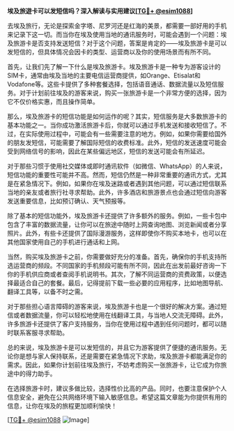 **埃及旅遊卡可以发短信吗？深入解读与实用建议[[TG💪+ @esim1088](https://t.me/s/esim1088)]**

去埃及旅行，无论是探索金字塔、尼罗河还是红海的美景，都需要一部好用的手机来记录下这一切。而当你在埃及使用当地的通讯服务时，可能会遇到一个问题：埃及旅游卡是否支持发送短信？对于这个问题，答案是肯定的——埃及旅游卡是可以发短信的，但具体情况会因卡的类型、运营商以及你的使用场景而有所不同。

首先，让我们先了解一下什么是埃及旅游卡。埃及旅游卡是一种专为游客设计的SIM卡，通常由埃及当地的主要电信运营商提供，如Orange、Etisalat和Vodafone等。这些卡提供了多种套餐选择，包括语音通话、数据流量以及短信服务。对于计划前往埃及的游客来说，购买一张旅游卡是一个非常方便的选择，因为它不仅价格实惠，而且操作简单。

那么，埃及旅游卡的短信功能是如何运作的呢？其实，短信服务是大多数旅游卡的基本功能之一。当你成功激活旅游卡后，你就可以通过手机发送和接收短信了。不过，在实际使用过程中，可能会有一些需要注意的地方。例如，如果你需要给国外的朋友发短信，可能需要了解国际短信的收费标准。此外，短信的发送速度可能会受到网络信号的影响，因此在某些偏远地区，短信的发送可能会有所延迟。

对于那些习惯于使用社交媒体或即时通讯软件（如微信、WhatsApp）的人来说，短信功能的重要性可能并不高。然而，短信仍然是一种非常重要的通讯方式，尤其是在紧急情况下。例如，如果你在埃及迷路或者遇到其他问题，可以通过短信联系当地的亲友或者旅行社寻求帮助。此外，许多酒店和旅游景点也会通过短信向游客发送重要信息，比如预订确认、天气预报等。

除了基本的短信功能外，埃及旅游卡还提供了许多额外的服务。例如，一些卡包中包含了丰富的数据流量，让你可以在旅途中随时上网查询地图、浏览新闻或者分享照片。此外，有些卡还提供了国际漫游服务，这样即使你不购买本地卡，也可以在其他国家使用自己的手机进行通话和上网。

当然，购买埃及旅游卡之前，你需要做好充分的准备。首先，确保你的手机支持所选运营商的频段。不同国家的手机频段可能有所不同，因此在出发前最好咨询一下你的手机供应商或者查阅手机说明书。其次，了解不同运营商的资费政策，以便选择最适合自己的套餐。最后，记得提前下载一些必要的应用程序，比如地图导航、翻译工具等，以备不时之需。

对于那些担心语言障碍的游客来说，埃及旅游卡也是一个很好的解决方案。通过短信或者数据流量，你可以轻松地使用在线翻译工具，与当地人交流无障碍。此外，许多旅游卡还提供了客户支持服务，当你在使用过程中遇到任何问题时，都可以随时联系客服寻求帮助。

总的来说，埃及旅游卡是可以发短信的，并且它为游客提供了便捷的通讯服务。无论你是想与家人保持联系，还是需要在紧急情况下求助，埃及旅游卡都能满足你的需求。因此，如果你计划前往埃及旅行，不妨考虑购买一张旅游卡，让它成为你旅途中的得力助手。

在选择旅游卡时，建议多做比较，选择性价比高的产品。同时，也要注意保护个人信息安全，避免在公共网络环境下输入敏感信息。希望这篇文章能为你提供有用的信息，让你在埃及的旅程更加顺利愉快！

[[TG💪+ @esim1088](https://t.me/s/esim1088) ![Image](https://i.postimg.cc/4NQfJmqS/Snipaste-2025-05-13-00-14-12.png)]